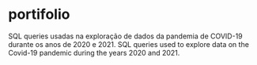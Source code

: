 # portifolio

SQL queries usadas na exploração de dados da pandemia de COVID-19 durante os anos de 2020 e 2021.
SQL queries used to explore data on the Covid-19 pandemic during the years 2020 and 2021.

